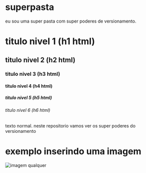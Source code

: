 # superpasta
eu sou uma super pasta com super poderes de versionamento.

# titulo nivel 1 (h1 html)
## titulo nivel 2 (h2 html)
### titulo nivel 3 (h3 html)
#### titulo nivel 4 (h4 html)
##### titulo nivel 5 (h5 html)
###### titulo nivel 6 (h6 html)

texto normal.
neste repositorio vamos ver os super poderes do versionamento

# exemplo inserindo uma imagem
![imagem qualquer](https://www.google.com/imgres?q=santos%20fc&imgurl=https%3A%2F%2Fmedia.santosfc.com.br%2Fwp-content%2Fuploads%2F2022%2F04%2FAsset-2.jpg&imgrefurl=https%3A%2F%2Fwww.santosfc.com.br%2F&docid=vooNvUxZgSB_TM&tbnid=6JPPJpPQK6CexM&vet=12ahUKEwjErIK1vJaIAxVWppUCHX8zPeUQM3oECGMQAA..i&w=373&h=373&hcb=2&ved=2ahUKEwjErIK1vJaIAxVWppUCHX8zPeUQM3oECGMQAA)
